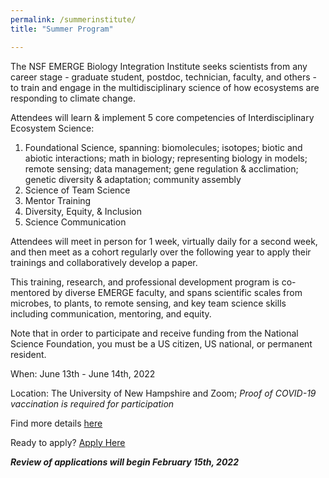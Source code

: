 ```yaml
---
permalink: /summerinstitute/
title: "Summer Program"

---
```


The NSF EMERGE Biology Integration Institute seeks scientists from any career stage - graduate student, postdoc, technician, faculty, and others - to train and engage in the multidisciplinary science of how ecosystems are responding to climate change.

Attendees will learn & implement 5 core competencies of Interdisciplinary Ecosystem Science:

1. Foundational Science, spanning: biomolecules; isotopes; biotic and abiotic interactions; math in biology; representing biology in models; remote sensing; data management; gene regulation & acclimation; genetic diversity & adaptation; community assembly
2. Science of Team Science
3. Mentor Training
4. Diversity, Equity, &  Inclusion
5. Science Communication

Attendees will meet in person for 1 week, virtually daily for a second week, and then meet as a cohort regularly over the following year to apply their trainings and collaboratively develop a paper.

This training, research, and professional development program is co-mentored by diverse EMERGE faculty, and spans scientific scales from microbes, to plants, to remote sensing, and key team science skills including communication, mentoring, and equity.

Note that in order to participate and receive funding from the National Science Foundation, you must be a US citizen, US national, or permanent resident.

When: June 13th - June 14th, 2022

Location: The University of New Hampshire and Zoom;
*Proof of COVID-19 vaccination is required for participation*

Find more details <a href="https://drive.google.com/file/d/1bGkqukhR1203q-YuW9eOIAcTE0JZNCWJ/view?usp=sharing" target="_blank" rel="noopener noreferrer">here</a>

Ready to apply? <a href="https://docs.google.com/forms/d/e/1FAIpQLSdEKblUH9I5BWCp4I2pq6M_v6qDhJ7aOWL0CqLBjnQQOS5KIg/viewform" target="_blank" rel="noopener noreferrer">Apply Here</a>

***Review of applications will begin February 15th, 2022***
